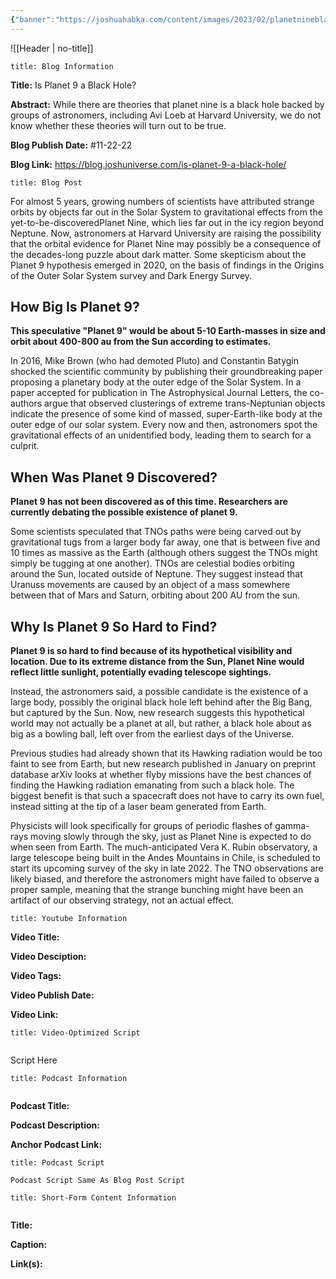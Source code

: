 ```yaml
---
{"banner":"https://joshuahabka.com/content/images/2023/02/planetnineblackholethumbnail--1-.png","banner_x":0.5,"dg-publish":true,"permalink":"/blog/is-planet-9-a-black-hole/","dgPassFrontmatter":true,"noteIcon":"","created":"","updated":""}
---
```



![[Header \| no-title]]

```ad-info
title: Blog Information
```

**Title:** Is Planet 9 a Black Hole?

**Abstract:** While there are theories that planet nine is a black hole backed by groups of astronomers, including Avi Loeb at Harvard University, we do not know whether these theories will turn out to be true.

**Blog Publish Date:** #11-22-22

**Blog Link:** https://blog.joshuniverse.com/is-planet-9-a-black-hole/

```ad-abstract
title: Blog Post
```

For almost 5 years, growing numbers of scientists have attributed strange orbits by objects far out in the Solar System to gravitational effects from the yet-to-be-discoveredPlanet Nine, which lies far out in the icy region beyond Neptune. Now, astronomers at Harvard University are raising the possibility that the orbital evidence for Planet Nine may possibly be a consequence of the decades-long puzzle about dark matter. Some skepticism about the Planet 9 hypothesis emerged in 2020, on the basis of findings in the Origins of the Outer Solar System survey and Dark Energy Survey.

## How Big Is Planet 9?

**This speculative "Planet 9" would be about 5-10 Earth-masses in size and orbit about 400-800 au from the Sun according to estimates.**

In 2016, Mike Brown (who had demoted Pluto) and Constantin Batygin shocked the scientific community by publishing their groundbreaking paper proposing a planetary body at the outer edge of the Solar System. In a paper accepted for publication in The Astrophysical Journal Letters, the co-authors argue that observed clusterings of extreme trans-Neptunian objects indicate the presence of some kind of massed, super-Earth-like body at the outer edge of our solar system. Every now and then, astronomers spot the gravitational effects of an unidentified body, leading them to search for a culprit.

## When Was Planet 9 Discovered?

**Planet 9 has not been discovered as of this time. Researchers are currently debating the possible existence of planet 9.**

Some scientists speculated that TNOs paths were being carved out by gravitational tugs from a larger body far away, one that is between five and 10 times as massive as the Earth (although others suggest the TNOs might simply be tugging at one another). TNOs are celestial bodies orbiting around the Sun, located outside of Neptune. They suggest instead that Uranuss movements are caused by an object of a mass somewhere between that of Mars and Saturn, orbiting about 200 AU from the sun.

## Why Is Planet 9 So Hard to Find?

**Planet 9 is so hard to find because of its hypothetical visibility and location. Due to its extreme distance from the Sun, Planet Nine would reflect little sunlight, potentially evading telescope sightings.**

Instead, the astronomers said, a possible candidate is the existence of a large body, possibly the original black hole left behind after the Big Bang, but captured by the Sun. Now, new research suggests this hypothetical world may not actually be a planet at all, but rather, a black hole about as big as a bowling ball, left over from the earliest days of the Universe.

Previous studies had already shown that its Hawking radiation would be too faint to see from Earth, but new research published in January on preprint database arXiv looks at whether flyby missions have the best chances of finding the Hawking radiation emanating from such a black hole. The biggest benefit is that such a spacecraft does not have to carry its own fuel, instead sitting at the tip of a laser beam generated from Earth.

Physicists will look specifically for groups of periodic flashes of gamma-rays moving slowly through the sky, just as Planet Nine is expected to do when seen from Earth. The much-anticipated Vera K. Rubin observatory, a large telescope being built in the Andes Mountains in Chile, is scheduled to start its upcoming survey of the sky in late 2022. The TNO observations are likely biased, and therefore the astronomers might have failed to observe a proper sample, meaning that the strange bunching might have been an artifact of our observing strategy, not an actual effect.

```ad-info
title: Youtube Information
```

**Video Title:**

**Video Desciption:**

**Video Tags:**

**Video Publish Date:**

**Video Link:**

```ad-abstract
title: Video-Optimized Script


```

Script Here

```ad-info
title: Podcast Information


```

**Podcast Title:**

**Podcast Description:**

**Anchor Podcast Link:**

```ad-info
title: Podcast Script

Podcast Script Same As Blog Post Script

```


```ad-info
title: Short-Form Content Information


```

**Title:**

**Caption:**

**Link(s):**

